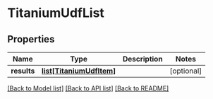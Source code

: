 # TitaniumUdfList


## Properties
Name | Type | Description | Notes
------------ | ------------- | ------------- | -------------
**results** | [**list[TitaniumUdfItem]**](TitaniumUdfItem.md) |  | [optional] 

[[Back to Model list]](../README.md#documentation-for-models) [[Back to API list]](../README.md#documentation-for-api-endpoints) [[Back to README]](../README.md)


